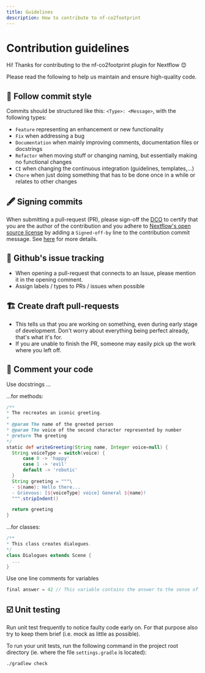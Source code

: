 ```yaml
---
title: Guidelines
description: How to contribute to nf-co2footprint
---
```


# Contribution guidelines

Hi! Thanks for contributing to the nf-co2footprint plugin for Nextflow 😊

Please read the following to help us maintain and ensure high-quality code.

## 💅 Follow commit style

Commits should be structured like this: `<Type>: <Message>`, with the following types:

- `Feature` representing an enhancement or new functionality
- `Fix` when addressing a bug
- `Documentation` when mainly improving comments, documentation files or docstrings
- `Refactor` when moving stuff or changing naming, but essentially making no functional changes
- `CI` when changing the continuous integration (guidelines, templates,...)
- `Chore` when just doing something that has to be done once in a while or relates to other changes

## 🖋️ Signing commits
When submitting a pull-request (PR), please sign-off the [DCO](https://developercertificate.org/) to certify that you are the author of the contribution and you adhere to [Nextflow's open source license](https://github.com/nextflow-io/nextflow/blob/master/COPYING) by adding a `Signed-off-by` line to the contribution commit message. See [here](https://github.com/apps/dco) for more details.

## 🚩 Github's issue tracking
- When opening a pull-request that connects to an Issue, please mention it in the opening comment.
- Assign labels / types to PRs / issues when possible

## 🏗️ Create draft pull-requests
- This tells us that you are working on something, even during early stage of development. Don't worry about everything being perfect already, that's what it's for.
- If you are unable to finish the PR, someone may easily pick up the work where you left off.

## 💬 Comment your code
Use docstrings ...

...for methods:
```groovy
/**
* The recreates an iconic greeting.
*
* @param The name of the greeted person
* @param The voice of the second character represented by number
* @return The greeting
*/
static def writeGreeting(String name, Integer voice=null) {
  String voiceType = switch(voice) {
      case 0 -> 'happy'
      case 1 -> 'evil'
      default -> 'robotic'
  }
  String greeting = """\
  - ${name}: Hello there...
  - Grievous: [${voiceType} voice] General ${name}!
  """.stripIndent()

  return greeting
}
```

...for classes:
```groovy
/**
* This class creates dialogues.
*/
class Dialogues extends Scene {
  ...
}
```

Use one line comments for variables
```groovy
final answer = 42 // This variable contains the answer to the sense of life itself
```


## ☑️ Unit testing

Run unit test frequently to notice faulty code early on. For that purpose also try to keep them brief (i.e. mock as little as possible).

To run your unit tests, run the following command in the project root directory (ie. where the file `settings.gradle` is located):
```bash
./gradlew check
```